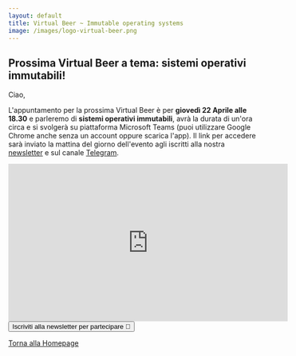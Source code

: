 ```yaml
---
layout: default
title: Virtual Beer ~ Immutable operating systems
image: /images/logo-virtual-beer.png
---
```


## Prossima Virtual Beer a tema: sistemi operativi immutabili!

Ciao,

L'appuntamento per la prossima Virtual Beer è per **giovedì 22 Aprile alle
18.30** e parleremo di **sistemi operativi immutabili**, avrà la durata di
un'ora circa e si svolgerà su piattaforma Microsoft Teams (puoi utilizzare
Google Chrome anche senza un account oppure scarica l'app). Il link per accedere
sarà inviato la mattina del giorno dell'evento agli iscritti alla nostra
[newsletter](http://eepurl.com/gqRfon) e sul canale
[Telegram](https://t.me/joinchat/AB-kXVDvi56sg5ENu1edIA).

<iframe width="560" height="315" src="https://www.youtube-nocookie.com/embed/lOywJXN_1OE" title="YouTube video player" frameborder="0" allow="accelerometer; autoplay; clipboard-write; encrypted-media; gyroscope; picture-in-picture" allowfullscreen></iframe>

<button onclick="location.href='http://eepurl.com/gqRfon'" type="button">
         Iscriviti alla newsletter per partecipare 📨</button>

[Torna alla Homepage](../)
